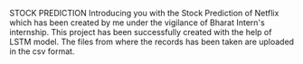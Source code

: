 STOCK PREDICTION
Introducing you with the Stock Prediction of Netflix which has been created by me under the vigilance of Bharat Intern's internship.
This project has been successfully created with the help of LSTM model. The files from where the records has been taken are uploaded in the csv format.
